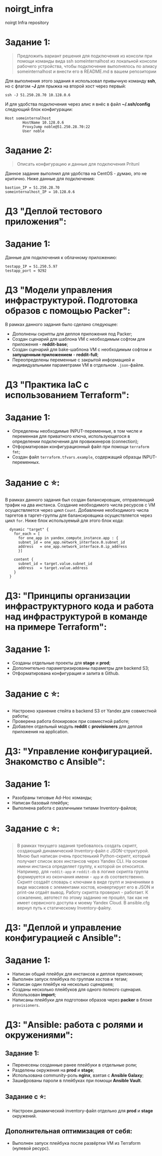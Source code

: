 # noirgt_infra
noirgt Infra repository

# Задание 1:
> Предложить вариант решения для подключения из консоли при помощи
> команды вида ssh someinternalhost из локальной консоли рабочего
> устройства, чтобы подключение выполнялось по алиасу
> someinternalhost и внести его в README.md в вашем репозитории

Для выполнения этого задания я использовал привычную команду **ssh**, но с флагом **-J** для прыжка на второй хост через первый:
```
ssh -J 51.250.28.70 10.128.0.6
```
И для удобства подключения через алис я внёс в файл **~/.ssh/config** следующий блок конфигурации:
```
Host someinternalhost
        HostName 10.128.0.6
        ProxyJump noble@51.250.28.70:22
        User noble
```
# Задание 2:
> Описать конфигурацию и данные для подключения Pritunl

Данное задание выполнил для удобства на CentOS - думаю, это не критично. Ниже данные для подключения:
```
bastion_IP = 51.250.28.70
someinternalhost_IP = 10.128.0.6
```
# ДЗ "Деплой тестового приложения":
# Задание 1:
Данные для подключения к облачному приложению:
```
testapp_IP = 51.250.5.97
testapp_port = 9292
```

# ДЗ "Модели управления инфраструктурой. Подготовка образов с помощью Packer":
В рамках данного задания было сделано следующее:
- Дополнены скрипты для деплоя приложения под Packer;
- Создан сценарий для шаблона VM с необходимым софтом для приложения - **reddit-base**;
- Создан сценарий для bake-шаблона VM с необходимым софтом и **запущенным приложением** - **reddit-full**;
- Переопределены переменные с закрытой информацией и индивидуальными параметрами VM в отдельном `.json`-файле.

# ДЗ "Практика IaC с использованием Terraform":
# Задание 1:
- Определены необходимые INPUT-переменные, в том числе и переменная для приватного ключа, использующегося в определении подключения для
провижинеров (connection);
- Отформатирован конфигурационный файл при помощи `terraform fmt`;
- Создан файл `terraform.tfvars.example`, содержащий образцы INPUT-переменных.
# Задание с ⭐:
В рамках данного задания был создан балансировщик, отправляющий трафик на два инстанса. Создание необходимого числа ресурсов
с VM осуществляется через цикл `Count`. Добавление необходимого числа таргетов в таргет-группы для балансировщика 
осуществляется через цикл `for`. Ниже блок используемый для этого блок кода:
```hcl
  dynamic "target" {
    for_each = [
      for one_app in yandex_compute_instance.app : {
      subnet_id = one_app.network_interface.0.subnet_id
      address   = one_app.network_interface.0.ip_address
      }]

    content {
      subnet_id = target.value.subnet_id
      address   = target.value.address
    }
  }
```

# ДЗ: "Принципы организации инфраструктурного кода и работа над инфраструктурой в команде на примере Terraform":
# Задание 1:
- Созданы отдельные проекты для **stage** и **prod**;
- Дополнительно параметризированы параметры для backend S3;
- Отформатирована конфигурация и залита в Github.
# Задание с ⭐:
- Настроено хранение стейта в backend S3 от Yandex для совместной работы;
- Проверена работа блокировок при совместной работе;
- Добавлен отдельный модуль **reddit** с **provisioners** для деплоя приложения на application.

# ДЗ: "Управление конфигурацией. Знакомство с Ansible":
 # Задание 1:
 - Разобраны типовые Ad-Hoc команды;
 - Написан базовый плейбук;
 - Выполнена работа с различными типами Inventory-файлов;
 # Задание с ⭐:
 > В рамках текущего задания требовалось создать скрипт, создающий динамический Inventory-файл с
 > JSON-структурой. Мною был написан очень простенький Python-скрипт, который получает список
 > всех инстансов через Yandex CLI. На основе имени инстанса определяет группу, к которой он относится.
 > Например, для `reddit-app` и `reddit-db` в логике скрипта группа формируется из окончания имени -
 > `app` и `db` соответственно. 
 > Скрипт создаёт словарь с ключами в виде групп и значениями в виде массивов с элементами хостов,
 > конвертирует его в JSON и print-ом отдаёт вывод.
 > Работу скрипта проверил - работает. К сожалению, автотест по этому заданию не прошёл, так как не имеет
 > сервисного доступа к моему Yandex Cloud. В ansible.cfg вернул путь к статическому Inventory-файлу.

# ДЗ: "Деплой и управление конфигурацией с Ansible":
# Задание 1:
- Написан общий плейбук для инстансов и деплоя приложения;
- Выполнен запуск плейбука по группам хостов и тегам;
- Написан один плейбук на несколько сценариев;
- Созданы несколько плейбуков для одного полного сценария. Использован **import**;
- Написаны плейбуки для подготовки образов через **packer** в блоке `provisioners`.

# ДЗ: "Ansible: работа с ролями и окружениями":
## Задание 1:
- Перенесены созданные ранее плейбуки в отдельные роли;
- Разделены окружения на **prod** и **stage**;
- Использована community-роль **nginx**, взятая с **Ansible Galaxy**;
- Зашифрованы пароли в плейбуках при помощи **Ansible Vault**.
## Задание с ⭐:
- Настроен динамический inventory-файл отдельно для **prod** и **stage** окружений.
## Дополнительная оптимизация от себя:
- Выполнен запуск плейбука после развёртки VM из Terraform (нулевой ресурс).
